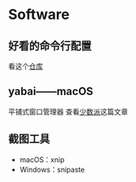 # Software

## 好看的命令行配置
看这个[仓库](https://github.com/spencerwooo/dotfiles#windows)

## yabai——macOS
平铺式窗口管理器
查看[少数派](https://sspai.com/post/55668)这篇文章

## 截图工具
* macOS：xnip
* Windows：snipaste

